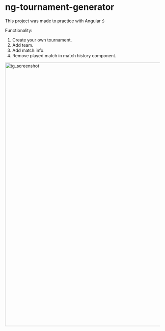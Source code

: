 # ng-tournament-generator


This project was made to practice with Angular :) 


Functionality:  
1. Create your own tournament.
2. Add team.
3. Add match info.
4. Remove played match in match history component.

<img width="855" alt="tg_screenshot" src="https://user-images.githubusercontent.com/11653790/28241548-018c1adc-6997-11e7-87cd-f39f371b705f.png">
